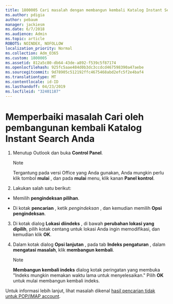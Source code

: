 ```yaml
---
title: 1800005 Cari masalah dengan membangun kembali Katalog Instant Search Anda
ms.author: pdigia
author: pebaum
manager: jackiesm
ms.date: 6/7/2018
ms.audience: Admin
ms.topic: article
ROBOTS: NOINDEX, NOFOLLOW
localization_priority: Normal
ms.collection: Adm_O365
ms.custom: 1800005
ms.assetid: 812a5c80-db64-43de-a892-f539c5f87174
ms.openlocfilehash: 925fc5aae484d0b3dc3ccdcd467598390a47aebe
ms.sourcegitcommit: 9d78905c512192ffc4675468abd2efc5f2e4baf4
ms.translationtype: MT
ms.contentlocale: id-ID
ms.lasthandoff: 04/23/2019
ms.locfileid: "32401187"
---
```

# <a name="fix-search-issues-by-rebuilding-your-instant-search-catalog"></a>Memperbaiki masalah Cari oleh pembangunan kembali Katalog Instant Search Anda

1. Menutup Outlook dan buka **Control Panel**.
    
    > [!NOTE]
    > Tergantung pada versi Office yang Anda gunakan, Anda mungkin perlu klik tombol **mulai** , dan pada **mulai** menu, klik kanan **Panel kontrol**. 
  
2. Lakukan salah satu berikut:
    
  - Memilih **pengindeksan pilihan**.
    
  - Di kotak **pencarian** , ketik *pengindeksan* , dan kemudian memilih **Opsi pengindeksan**.
    
3. Di kotak dialog **Lokasi diindeks** , di bawah **perubahan lokasi yang dipilih**, pilih kotak centang untuk lokasi Anda ingin memodifikasi, dan kemudian klik **OK**.
    
4. Dalam kotak dialog **Opsi lanjutan** , pada tab **Indeks pengaturan** , dalam **mengatasi masalah**, klik **membangun kembali**.
    
    > [!NOTE]
    > **Membangun kembali indeks** dialog kotak peringatan yang membuka "Indeks mungkin memakan waktu lama untuk menyelesaikan." Pilih **OK** untuk mulai membangun kembali indeks. 
  
Untuk informasi lebih lanjut, lihat masalah dikenal [hasil pencarian tidak untuk POP/IMAP account](https://support.office.com/article/51c9d2c7-a3db-4358-afdf-50d3a9e57039.aspx).
  

